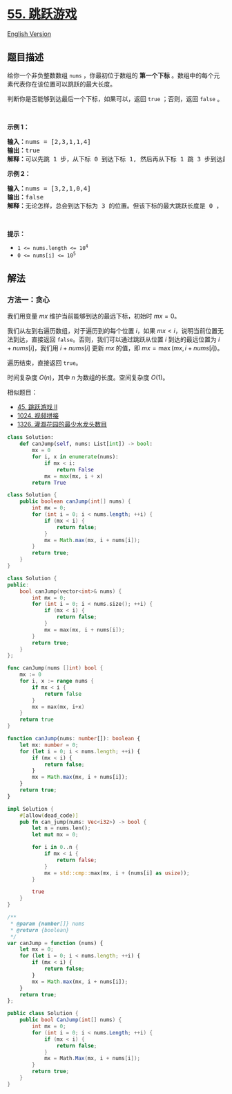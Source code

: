 # [55. 跳跃游戏](https://leetcode.cn/problems/jump-game)

[English Version](/solution/0000-0099/0055.Jump%20Game/README_EN.md)

<!-- tags:贪心,数组,动态规划 -->

## 题目描述

<!-- 这里写题目描述 -->

<p>给你一个非负整数数组&nbsp;<code>nums</code> ，你最初位于数组的 <strong>第一个下标</strong> 。数组中的每个元素代表你在该位置可以跳跃的最大长度。</p>

<p>判断你是否能够到达最后一个下标，如果可以，返回 <code>true</code> ；否则，返回 <code>false</code> 。</p>

<p>&nbsp;</p>

<p><strong>示例&nbsp;1：</strong></p>

<pre>
<strong>输入：</strong>nums = [2,3,1,1,4]
<strong>输出：</strong>true
<strong>解释：</strong>可以先跳 1 步，从下标 0 到达下标 1, 然后再从下标 1 跳 3 步到达最后一个下标。
</pre>

<p><strong>示例&nbsp;2：</strong></p>

<pre>
<strong>输入：</strong>nums = [3,2,1,0,4]
<strong>输出：</strong>false
<strong>解释：</strong>无论怎样，总会到达下标为 3 的位置。但该下标的最大跳跃长度是 0 ， 所以永远不可能到达最后一个下标。
</pre>

<p>&nbsp;</p>

<p><strong>提示：</strong></p>

<ul>
	<li><code>1 &lt;= nums.length &lt;= 10<sup>4</sup></code></li>
	<li><code>0 &lt;= nums[i] &lt;= 10<sup>5</sup></code></li>
</ul>

## 解法

### 方法一：贪心

我们用变量 $mx$ 维护当前能够到达的最远下标，初始时 $mx = 0$。

我们从左到右遍历数组，对于遍历到的每个位置 $i$，如果 $mx \lt i$，说明当前位置无法到达，直接返回 `false`。否则，我们可以通过跳跃从位置 $i$ 到达的最远位置为 $i+nums[i]$，我们用 $i+nums[i]$ 更新 $mx$ 的值，即 $mx = \max(mx, i + nums[i])$。

遍历结束，直接返回 `true`。

时间复杂度 $O(n)$，其中 $n$ 为数组的长度。空间复杂度 $O(1)$。

相似题目：

-   [45. 跳跃游戏 II](https://github.com/doocs/leetcode/blob/main/solution/0000-0099/0045.Jump%20Game%20II/README.md)
-   [1024. 视频拼接](https://github.com/doocs/leetcode/blob/main/solution/1000-1099/1024.Video%20Stitching/README.md)
-   [1326. 灌溉花园的最少水龙头数目](https://github.com/doocs/leetcode/blob/main/solution/1300-1399/1326.Minimum%20Number%20of%20Taps%20to%20Open%20to%20Water%20a%20Garden/README.md)

<!-- tabs:start -->

```python
class Solution:
    def canJump(self, nums: List[int]) -> bool:
        mx = 0
        for i, x in enumerate(nums):
            if mx < i:
                return False
            mx = max(mx, i + x)
        return True
```

```java
class Solution {
    public boolean canJump(int[] nums) {
        int mx = 0;
        for (int i = 0; i < nums.length; ++i) {
            if (mx < i) {
                return false;
            }
            mx = Math.max(mx, i + nums[i]);
        }
        return true;
    }
}
```

```cpp
class Solution {
public:
    bool canJump(vector<int>& nums) {
        int mx = 0;
        for (int i = 0; i < nums.size(); ++i) {
            if (mx < i) {
                return false;
            }
            mx = max(mx, i + nums[i]);
        }
        return true;
    }
};
```

```go
func canJump(nums []int) bool {
	mx := 0
	for i, x := range nums {
		if mx < i {
			return false
		}
		mx = max(mx, i+x)
	}
	return true
}
```

```ts
function canJump(nums: number[]): boolean {
    let mx: number = 0;
    for (let i = 0; i < nums.length; ++i) {
        if (mx < i) {
            return false;
        }
        mx = Math.max(mx, i + nums[i]);
    }
    return true;
}
```

```rust
impl Solution {
    #[allow(dead_code)]
    pub fn can_jump(nums: Vec<i32>) -> bool {
        let n = nums.len();
        let mut mx = 0;

        for i in 0..n {
            if mx < i {
                return false;
            }
            mx = std::cmp::max(mx, i + (nums[i] as usize));
        }

        true
    }
}
```

```js
/**
 * @param {number[]} nums
 * @return {boolean}
 */
var canJump = function (nums) {
    let mx = 0;
    for (let i = 0; i < nums.length; ++i) {
        if (mx < i) {
            return false;
        }
        mx = Math.max(mx, i + nums[i]);
    }
    return true;
};
```

```cs
public class Solution {
    public bool CanJump(int[] nums) {
        int mx = 0;
        for (int i = 0; i < nums.Length; ++i) {
            if (mx < i) {
                return false;
            }
            mx = Math.Max(mx, i + nums[i]);
        }
        return true;
    }
}
```

<!-- tabs:end -->

<!-- end -->
